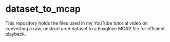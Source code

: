 # dataset_to_mcap
This repository holds the files used in my YouTube tutorial video on converting a raw, unstructured dataset to a Foxglove MCAP file for efficient playback.
